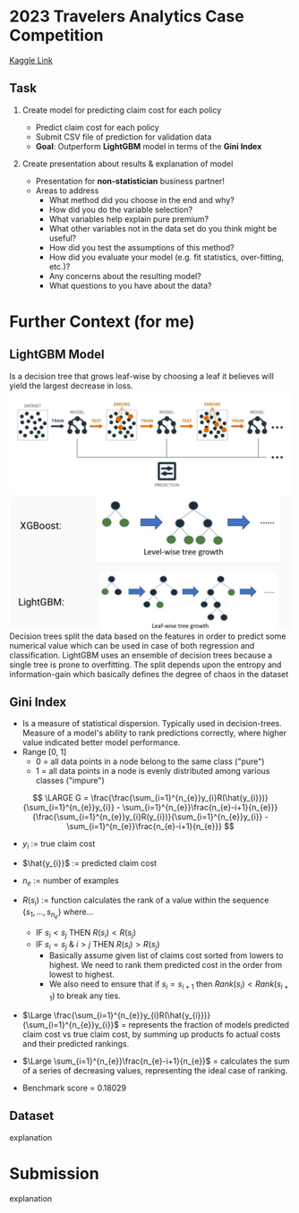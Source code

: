 # 2023 Travelers Analytics Case Competition
[Kaggle Link](https://www.kaggle.com/competitions/2023-travelers-university-competition/overview)

## Task

1. Create model for predicting claim cost for each policy
    - Predict claim cost for each policy
    - Submit CSV file of prediction for validation data
    - **Goal**: Outperform **LightGBM** model in terms of the **Gini Index**


2. Create presentation about results & explanation of model
    - Presentation for **non-statistician** business partner!
    - Areas to address
        - What method did you choose in the end and why?
        - How did you do the variable selection?
        - What variables help explain pure premium?
        - What other variables not in the data set do you think might be useful?
        - How did you test the assumptions of this method?
        - How did you evaluate your model (e.g. fit statistics, over-fitting, etc.)?
        - Any concerns about the resulting model?
        - What questions to you have about the data?

# Further Context (for me)
## LightGBM Model
Is a decision tree that grows leaf-wise by choosing a leaf it believes will yield the largest decrease in loss.
[![LightDMG Diagram](/images/LightGBM%20Diagram.jpeg)](https://ilkerkatkat.blogspot.com/2020/05/python-light-gbm.html)
[![LightDMG vs XGBoost](/images/LightGBM%20vs%20XGBoost.jpeg)](https://ilkerkatkat.blogspot.com/2020/05/python-light-gbm.html)
Decision trees split the data based on the features in order to predict some numerical value which can be used in case of both regression and classification. LightGBM uses an ensemble of decision trees because a single tree is prone to overfitting. The split depends upon the entropy and information-gain which basically defines the degree of chaos in the dataset

## Gini Index
- Is a measure of statistical dispersion. Typically used in decision-trees. Measure of a model's ability to rank predictions correctly, where higher value indicated better model performance.
- Range [0, 1]
    - 0 = all data points in a node belong to the same class ("pure")
    - 1 = all data points in a node is evenly distributed among various classes ("impure")

$$
\LARGE
G = \frac{\frac{\sum_{i=1}^{n_{e}}y_{i}R(\hat{y_{i}})}{\sum_{i=1}^{n_{e}}y_{i}} - \sum_{i=1}^{n_{e}}\frac{n_{e}-i+1}{n_{e}}}{\frac{\sum_{i=1}^{n_{e}}y_{i}R(y_{i})}{\sum_{i=1}^{n_{e}}y_{i}} - \sum_{i=1}^{n_{e}}\frac{n_{e}-i+1}{n_{e}}}
$$

- $y_{i}$ := true claim cost
- $\hat{y_{i}}$ := predicted claim cost
- $n_{e}$ := number of examples
- $R(s_{i})$ := function calculates the rank of a value within the sequence $\{ {s_{1}, ... , s_{n_{e}}} \}$ where... 
    - IF $s_{i} < s_{j}$ THEN $R(s_{i}) < R(s_{j})$
    - IF $s_{i} = s_{j}$ & $i > j$ THEN $R(s_{i}) > R(s_{j})$
        - Basically assume given list of claims cost sorted from lowers to highest. We need to rank them predicted cost in the order from lowest to highest.
        - We also need to ensure that if $s_{i} = s_{i+1}$ then $Rank(s_{i}) < Rank(s_{i+1})$ to break any ties.
    
- $\Large \frac{\sum_{i=1}^{n_{e}}y_{i}R(\hat{y_{i}})}{\sum_{i=1}^{n_{e}}y_{i}}$ = represents the fraction of models predicted claim cost vs true claim cost, by summing up products fo actual costs and their predicted rankings.
- $\Large \sum_{i=1}^{n_{e}}\frac{n_{e}-i+1}{n_{e}}$ = calculates the sum of a series of decreasing values, representing the ideal case of ranking.
- Benchmark score = 0.18029

## Dataset
explanation

# Submission
explanation